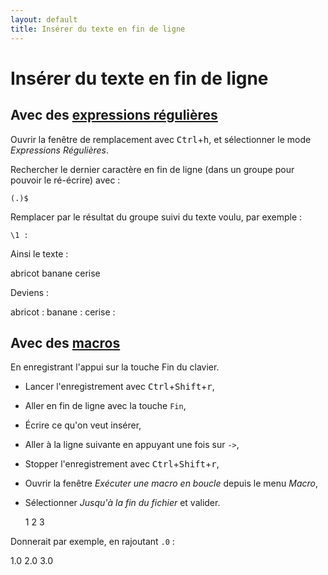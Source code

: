 ```yaml
---
layout: default
title: Insérer du texte en fin de ligne
---
```

# Insérer du texte en fin de ligne

## Avec des [expressions régulières](expressions-regulieres.md)

Ouvrir la fenêtre de remplacement avec <kbd>Ctrl</kbd>+<kbd>h</kbd>, et sélectionner le mode *Expressions Régulières*.

Rechercher le dernier caractère en fin de ligne (dans un groupe pour pouvoir le ré-écrire) avec :

```regex
(.)$
```

Remplacer par le résultat du groupe suivi du texte voulu, par exemple :

```regex
\1 :
```

Ainsi le texte :

  abricot
  banane
  cerise

Deviens :

  abricot :
  banane :
  cerise :

## Avec des [macros](macros.md)

En enregistrant l'appui sur la touche Fin du clavier.

- Lancer l'enregistrement avec <kbd>Ctrl</kbd>+<kbd>Shift</kbd>+<kbd>r</kbd>,
- Aller en fin de ligne avec la touche `Fin`,
- Écrire ce qu'on veut insérer,
- Aller à la ligne suivante en appuyant une fois sur `->`,
- Stopper l'enregistrement avec <kbd>Ctrl</kbd>+<kbd>Shift</kbd>+<kbd>r</kbd>,
- Ouvrir la fenêtre *Exécuter une macro en boucle* depuis le menu *Macro*,
- Sélectionner *Jusqu'à la fin du fichier* et valider.

  1
  2
  3

Donnerait par exemple, en rajoutant `.0` :

  1.0
  2.0
  3.0
